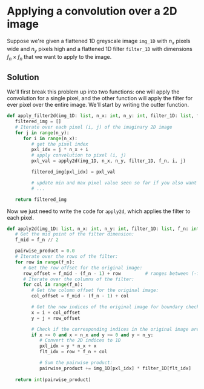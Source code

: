 # Applying a convolution over a 2D image

Suppose we're given a flattened 1D greyscale image `img_1D` with $n_x$ pixels
wide and $n_y$ pixels high and a flattened 1D filter `filter_1D` with dimensions
$f_n \times f_n$
that we want to apply to the image.

## Solution
We'll first break this problem up into two functions: one will apply the
convolution for a single pixel, and the other function will apply the filter
for ever pixel over the entire image. We'll start by writing the outter function.

```python
def apply_filter2d(img_1D: list, n_x: int, n_y: int, filter_1D: list, f_n: int) -> list:
   filtered_img = []
   # Iterate over each pixel (i, j) of the imaginary 2D image
   for j in range(n_y):
      for i in range(n_x):
         # get the pixel index
         pxl_idx = j * n_x + i
         # apply convolution to pixel (i, j)
         pxl_val = apply2d(img_1D, n_x, n_y, filter_1D, f_n, i, j)

         filtered_img[pxl_idx] = pxl_val

         # update min and max pixel value seen so far if you also want to normalize image
         # ...

   return filtered_img
```

Now we just need to write the code for `apply2d`, which applies the filter to
each pixel.

```python
def apply2d(img_1D: list, n_x: int, n_y: int, filter_1D: list, f_n: int, i: int, j: int) -> float:
   # Get the mid point of the filter dimension:
   f_mid = f_n // 2

   pairwise_product = 0.0
   # Iterate over the rows of the filter:
   for row in range(f_n):
      # Get the row offset for the original image:
      row_offset = f_mid - (f_n - 1) + row         # ranges between (-f_mid, f_mid + 1)
      # Iterate over the columns of the filter:
      for col in range(f_n):
         # Get the column offset for the original image:
         col_offset = f_mid - (f_n - 1) + col

         # Get the new indices of the original image for boundary checking:
         x = i + col_offset
         y = j + row_offset

         # Check if the corresponding indices in the original image are in bound:
         if x >= 0 and x < n_x and y >= 0 and y < n_y:
            # Convert the 2D indices to 1D
            pxl_idx = y * n_x + x
            flt_idx = row * f_n + col

            # Sum the pairwise product:
            pairwise_product += img_1D[pxl_idx] * filter_1D[flt_idx]
   
   return int(pairwise_product)
```
